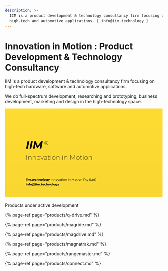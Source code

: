 ```yaml
---
description: >-
  IIM is a product development & technology consultancy firm focusing on
  high-tech and automotive applications. [ info@iim.technology ]
---
```


# Innovation in Motion : Product Development & Technology Consultancy

IIM is a product development & technology consultancy firm focusing on high-tech hardware, software and automotive applications. 

We do full-spectrum development, researching and prototyping, business development, marketing and design in the high-technology space.



![](.gitbook/assets/iim-electric-vehicle-sybsystems.png)



Products under active development

{% page-ref page="products/q-drive.md" %}

{% page-ref page="products/magride.md" %}

{% page-ref page="products/magdrive.md" %}

{% page-ref page="products/magnatrak.md" %}

{% page-ref page="products/rangemaster.md" %}

{% page-ref page="products/connect.md" %}

